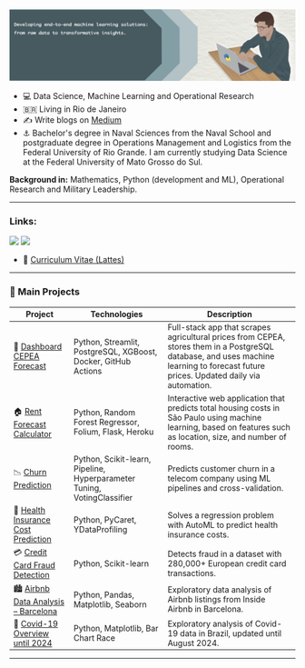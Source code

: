   <img src="image.png" >
</p>


- :computer: Data Science, Machine Learning and Operational Research 
- :brazil: Living in Rio de Janeiro
- :writing_hand: Write blogs on [Medium](https://medium.com/@gabrielcapela)
- :anchor: Bachelor's degree in Naval Sciences from the Naval School and postgraduate degree in Operations Management and Logistics from the Federal University of Rio Grande. I am currently studying Data Science at the Federal University of Mato Grosso do Sul.

**Background in:** Mathematics, Python (development and ML), Operational Research and Military Leadership.

---


### Links:



[<img src="https://img.shields.io/badge/LinkedIn-0077B5?style=for-the-badge&logo=linkedin&logoColor=white"/>](https://www.linkedin.com/in/gabrielcapela)
[<img src="https://img.shields.io/badge/Medium-12100E?style=for-the-badge&logo=medium&logoColor=white" />](https://medium.com/@gabrielcapela)
<!-- Este é um comentário e não será exibido
[<img src="https://img.shields.io/badge/Kaggle-20BEFF?style=for-the-badge&logo=Kaggle&logoColor=white" />](https://www.kaggle.com/gabrielcapela/)  -->

* :page_facing_up: [Curriculum Vitae (Lattes)](http://lattes.cnpq.br/9498483432817080)
---

### 🚀 Main Projects

| Project | Technologies | Description |
|--------|--------------|-------------|
| 🌾 [Dashboard CEPEA Forecast](https://github.com/gabrielcapela/dashboard-cepea) | Python, Streamlit, PostgreSQL, XGBoost, Docker, GitHub Actions | Full-stack app that scrapes agricultural prices from CEPEA, stores them in a PostgreSQL database, and uses machine learning to forecast future prices. Updated daily via automation. |
| 🏠 [Rent Forecast Calculator](https://github.com/gabrielcapela/rent-predict-sp) | Python, Random Forest Regressor, Folium, Flask, Heroku | Interactive web application that predicts total housing costs in São Paulo using machine learning, based on features such as location, size, and number of rooms. |
| 📉 [Churn Prediction](https://github.com/gabrielcapela/Churn-Prediction.git) | Python, Scikit-learn, Pipeline, Hyperparameter Tuning, VotingClassifier | Predicts customer churn in a telecom company using ML pipelines and cross-validation. |
| 🏥 [Health Insurance Cost Prediction](https://github.com/gabrielcapela/AutoML_Regression.git) | Python, PyCaret, YDataProfiling | Solves a regression problem with AutoML to predict health insurance costs. |
| 💳 [Credit Card Fraud Detection](https://github.com/gabrielcapela/Credit-Card-Fraud-Detection-.git) | Python, Scikit-learn | Detects fraud in a dataset with 280,000+ European credit card transactions. |
| 🏙️ [Airbnb Data Analysis – Barcelona](https://github.com/gabrielcapela/Airbnb_Barcelona.git) | Python, Pandas, Matplotlib, Seaborn | Exploratory data analysis of Airbnb listings from Inside Airbnb in Barcelona. |
| 🦠 [Covid-19 Overview until 2024](https://github.com/gabrielcapela/Panorama_Covid-19.git) | Python, Matplotlib, Bar Chart Race | Exploratory analysis of Covid-19 data in Brazil, updated until August 2024. |

---
